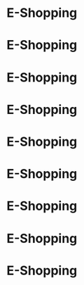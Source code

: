 # E-Shopping
# E-Shopping
# E-Shopping
# E-Shopping
# E-Shopping
# E-Shopping
# E-Shopping
# E-Shopping
# E-Shopping
